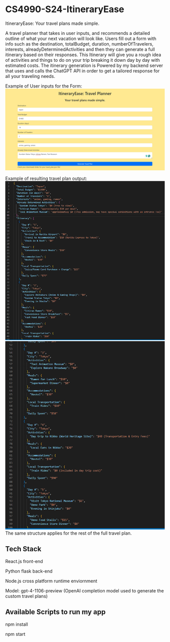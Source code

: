 # CS4990-S24-ItineraryEase
ItineraryEase: Your travel plans made simple.

A travel planner that takes in user inputs, and recommends a detailed outline of what your next vacation will look like. Users fill out a form with info such as the destination, totalBudget, duration, numberOfTravelers, interests, alreadyDeterminedActivities and then they can generate a full itinerary based on their responses. This Itinerary will give you a rough idea of activities and things to do on your trip breaking it down day by day with estimated costs. The itinerary generation is Powered by my backend server that uses and calls the ChatGPT API in order to get a tailored response for all your traveling needs.

Example of User inputs for the Form:
![TravelPlanForm](images/Image1.png)

Example of resulting travel plan output:
![TravelPlanExamplePart1](images/travel_plan_1.png)
![TravelPlanExamplePart2](images/travel_plan_2.png)
The same structure applies for the rest of the full travel plan.


## Tech Stack
React.js front-end

Python flask back-end

Node.js cross platform runtime enviornment

Model: gpt-4-1106-preview (OpenAI completion model used to generate the custom travel plans)

## Available Scripts to run my app
npm install

npm start
